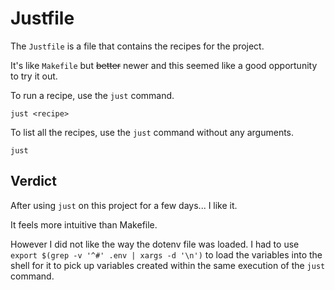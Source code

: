 # Justfile

The `Justfile` is a file that contains the recipes for the project.

It's like `Makefile` but ~~better~~ newer and this seemed like a good opportunity to try it out.

To run a recipe, use the `just` command.

```
just <recipe>
```

To list all the recipes, use the `just` command without any arguments.

```
just
```

## Verdict

After using `just` on this project for a few days... I like it.

It feels more intuitive than Makefile.

However I did not like the way the dotenv file was loaded. I had to use `export $(grep -v '^#' .env | xargs -d '\n')` to load the variables into the shell for it to pick up variables created within the same execution of the `just` command.

